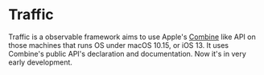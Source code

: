 # Traffic

Traffic is a observable framework aims to use Apple's [Combine](https://developer.apple.com/documentation/combine) like API on those machines that runs OS under macOS 10.15, or iOS 13. It uses Combine's public API's declaration and documentation. Now it's in very early development.

